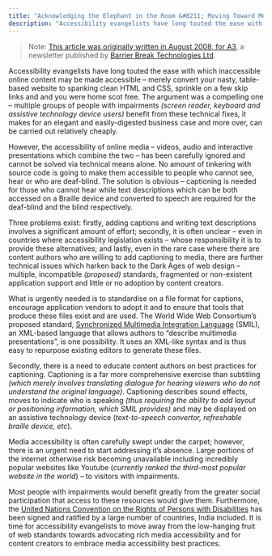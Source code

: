 ```yaml
---
title: "Acknowledging the Elephant in the Room &#8211; Moving Toward Media Accessibility"
description: "Accessibility evangelists have long touted the ease with which inaccessible online content may be made accessible - merely convert your nasty, table-based website to spanking clean HTML and CSS, sprinkle on a few skip links and and you were home scot free. However, the accessibility of online media - videos, audio and interactive presentations which combine the two - has been carefully ignored and cannot be solved via technical means alone."
---
```

> Note: [This article was originally written in August 2008, for A3](http://a3.barrierbreak.com/media2008.php), a newsletter published by [Barrier Break Technologies Ltd](http://www.barrierbreak.com/).

Accessibility evangelists have long touted the ease with which inaccessible online content may be made accessible &#8211; merely convert your nasty, table-based website to spanking clean HTML and CSS, sprinkle on a few skip links and and you were home scot free. The argument was a compelling one &#8211; multiple groups of people with impairments _(screen reader, keyboard and assistive technology device users)_ benefit from these technical fixes, it makes for an elegant and easily-digested business case and more over, can be carried out relatively cheaply.

However, the accessibility of online media &#8211; videos, audio and interactive presentations which combine the two &#8211; has been carefully ignored and cannot be solved via technical means alone. No amount of tinkering with source code is going to make them accessible to people who cannot see, hear or who are deaf-blind. The solution is obvious &#8211; captioning is needed for those who cannot hear while text descriptions which can be both accessed on a Braille device and converted to speech are required for the deaf-blind and the blind respectively.

Three problems exist: firstly, adding captions and writing text descriptions involves a significant amount of effort; secondly, it is often unclear &#8211; even in countries where accessibility legislation exists &#8211; whose responsibility it is to provide these alternatives; and lastly, even in the rare case where there are content authors who are willing to add captioning to media, there are further technical issues which harken back to the Dark Ages of web design &#8211; multiple, incompatible _(proposed)_ standards, fragmented or non-existent application support and little or no adoption by content creators.

What is urgently needed is to standardise on a file format for captions, encourage application vendors to adopt it and to ensure that tools that produce these files exist and are used. The World Wide Web Consortium’s proposed standard, [Synchronized Multimedia Integration Language](http://www.w3.org/TR/REC-smil/) (SMIL), an XML-based language that allows authors to “describe multimedia presentations”, is one possibility. It uses an XML-like syntax and is thus easy to repurpose existing editors to generate these files.

Secondly, there is a need to educate content authors on best practices for captioning. Captioning is a far more comprehensive exercise than subtitling _(which merely involves translating dialogue for hearing viewers who do not understand the original language)_. Captioning describes sound effects, moves to indicate who is speaking _(thus requiring the ability to add layout or positioning information, which SMIL provides)_ and may be displayed on an assistive technology device (_text-to-speech convertor, refreshable braille device, etc_).

Media accessibility is often carefully swept under the carpet; however, there is an urgent need to start addressing it’s absence. Large portions of the internet otherwise risk becoming unavailable including incredibly popular websites like Youtube (_currently ranked the third-most popular website in the world_) &#8211; to visitors with impairments.

Most people with impairments would benefit greatly from the greater social participation that access to these resources would give them. Furthermore, the [United Nations Convention on the Rights of Persons with Disabilities](http://www.un.org/disabilities/default.asp?id=150) has been signed and ratified by a large number of countries, India included. It is time for accessibility evangelists to move away from the low-hanging fruit of web standards towards advocating rich media accessibility and for content creators to embrace media accessibility best practices.